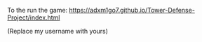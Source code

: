 To the run the game:
https://adxm1go7.github.io/Tower-Defense-Project/index.html

(Replace my username with yours)
